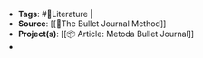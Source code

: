 - **Tags**: #📒Literature |
- **Source**: [[📘The Bullet Journal Method]]
- **Project(s)**: [[📦 Article:  Metoda Bullet Journal]]
-